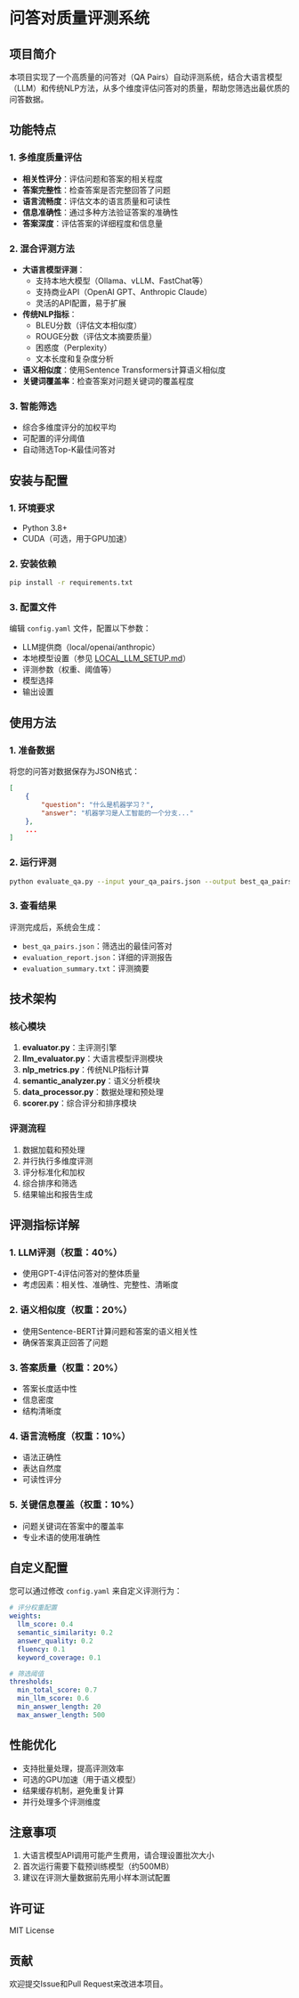 # 问答对质量评测系统

## 项目简介

本项目实现了一个高质量的问答对（QA Pairs）自动评测系统，结合大语言模型（LLM）和传统NLP方法，从多个维度评估问答对的质量，帮助您筛选出最优质的问答数据。

## 功能特点

### 1. 多维度质量评估
- **相关性评分**：评估问题和答案的相关程度
- **答案完整性**：检查答案是否完整回答了问题
- **语言流畅度**：评估文本的语言质量和可读性
- **信息准确性**：通过多种方法验证答案的准确性
- **答案深度**：评估答案的详细程度和信息量

### 2. 混合评测方法
- **大语言模型评测**：
  - 支持本地大模型（Ollama、vLLM、FastChat等）
  - 支持商业API（OpenAI GPT、Anthropic Claude）
  - 灵活的API配置，易于扩展
- **传统NLP指标**：
  - BLEU分数（评估文本相似度）
  - ROUGE分数（评估文本摘要质量）
  - 困惑度（Perplexity）
  - 文本长度和复杂度分析
- **语义相似度**：使用Sentence Transformers计算语义相似度
- **关键词覆盖率**：检查答案对问题关键词的覆盖程度

### 3. 智能筛选
- 综合多维度评分的加权平均
- 可配置的评分阈值
- 自动筛选Top-K最佳问答对

## 安装与配置

### 1. 环境要求
- Python 3.8+
- CUDA（可选，用于GPU加速）

### 2. 安装依赖
```bash
pip install -r requirements.txt
```

### 3. 配置文件
编辑 `config.yaml` 文件，配置以下参数：
- LLM提供商（local/openai/anthropic）
- 本地模型设置（参见 [LOCAL_LLM_SETUP.md](LOCAL_LLM_SETUP.md)）
- 评测参数（权重、阈值等）
- 模型选择
- 输出设置

## 使用方法

### 1. 准备数据
将您的问答对数据保存为JSON格式：
```json
[
    {
        "question": "什么是机器学习？",
        "answer": "机器学习是人工智能的一个分支..."
    },
    ...
]
```

### 2. 运行评测
```bash
python evaluate_qa.py --input your_qa_pairs.json --output best_qa_pairs.json --top_k 100
```

### 3. 查看结果
评测完成后，系统会生成：
- `best_qa_pairs.json`：筛选出的最佳问答对
- `evaluation_report.json`：详细的评测报告
- `evaluation_summary.txt`：评测摘要

## 技术架构

### 核心模块
1. **evaluator.py**：主评测引擎
2. **llm_evaluator.py**：大语言模型评测模块
3. **nlp_metrics.py**：传统NLP指标计算
4. **semantic_analyzer.py**：语义分析模块
5. **data_processor.py**：数据处理和预处理
6. **scorer.py**：综合评分和排序模块

### 评测流程
1. 数据加载和预处理
2. 并行执行多维度评测
3. 评分标准化和加权
4. 综合排序和筛选
5. 结果输出和报告生成

## 评测指标详解

### 1. LLM评测（权重：40%）
- 使用GPT-4评估问答对的整体质量
- 考虑因素：相关性、准确性、完整性、清晰度

### 2. 语义相似度（权重：20%）
- 使用Sentence-BERT计算问题和答案的语义相关性
- 确保答案真正回答了问题

### 3. 答案质量（权重：20%）
- 答案长度适中性
- 信息密度
- 结构清晰度

### 4. 语言流畅度（权重：10%）
- 语法正确性
- 表达自然度
- 可读性评分

### 5. 关键信息覆盖（权重：10%）
- 问题关键词在答案中的覆盖率
- 专业术语的使用准确性

## 自定义配置

您可以通过修改 `config.yaml` 来自定义评测行为：

```yaml
# 评分权重配置
weights:
  llm_score: 0.4
  semantic_similarity: 0.2
  answer_quality: 0.2
  fluency: 0.1
  keyword_coverage: 0.1

# 筛选阈值
thresholds:
  min_total_score: 0.7
  min_llm_score: 0.6
  min_answer_length: 20
  max_answer_length: 500
```

## 性能优化

- 支持批量处理，提高评测效率
- 可选的GPU加速（用于语义模型）
- 结果缓存机制，避免重复计算
- 并行处理多个评测维度

## 注意事项

1. 大语言模型API调用可能产生费用，请合理设置批次大小
2. 首次运行需要下载预训练模型（约500MB）
3. 建议在评测大量数据前先用小样本测试配置

## 许可证

MIT License

## 贡献

欢迎提交Issue和Pull Request来改进本项目。